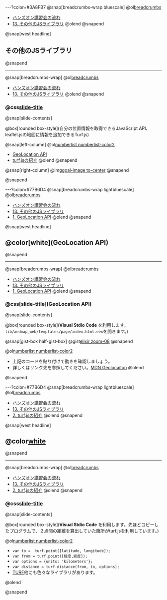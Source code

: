 ---?color=#3A8FB7
@snap[breadcrumbs-wrap bluescale]
@ol[breadcrumbs](false)
- [ハンズオン講習会の流れ](#/2)
- [13. その他のJSライブラリ](#/)
@olend
@snapend

@snap[west headline]
## その他のJSライブラリ
@snapend

---
@snap[breadcrumbs-wrap]
@ol[breadcrumbs](false)
- [ハンズオン講習会の流れ](#/2)
- [13. その他のJSライブラリ](#/)
@olend
@snapend

### @css[slide-title](その他のJSライブラリ)

@snap[slide-contents]

@box[rounded box-style](自分の位置情報を取得できるJavaScript API、leaflet.jsの地図に情報を追加できるTurf.js)

@snap[left-column]
@ol[numberlist numberlist-color2](false)
- [GeoLocation API](#/)
- [turf.jsの紹介](#/)
@olend
@snapend

@snap[right-column]
@img[goal-image to-center](template/img/Page-transition-13/mylocation.png)
@snapend

@snapend


---?color=#77B6D4
@snap[breadcrumbs-wrap lightbluescale]
@ol[breadcrumbs](false)
- [ハンズオン講習会の流れ](#/2)
- [13. その他のJSライブラリ](#/)
- [1. GeoLocation API](#/)
@olend
@snapend

@snap[west headline]
## @color[white](GeoLocation API)
@snapend

---
@snap[breadcrumbs-wrap]
@ol[breadcrumbs](false)
- [ハンズオン講習会の流れ](#/2)
- [13. その他のJSライブラリ](#/)
- [1. GeoLocation API](#/)
@olend
@snapend

### @css[slide-title](GeoLocation API)

@snap[slide-contents]

@box[rounded box-style](**Visual Stdio Code** を利用します。```lib/aedmap_web/templates/page/index.html.eex```を開きます。)

@snap[gist-box half-gist-box]
@gist[elixir zoom-08](Yoosuke/d56848eecd50e14924cf2be6f8d6b1d1)
@snapend

@ol[numberlist numberlist-color2](false)
- 上記のコードを貼り付けて動きを確認しましょう。
- 詳しくはリンク先を参照してください。[MDN Geolocaiton](https://developer.mozilla.org/ja/docs/Web/API/Geolocation/Using_geolocation)
@olend



@snapend

---?color=#77B6D4
@snap[breadcrumbs-wrap lightbluescale]
@ol[breadcrumbs](false)
- [ハンズオン講習会の流れ](#/2)
- [13. その他のJSライブラリ](#/)
- [2. turf.jsの紹介](#/)
@olend
@snapend

@snap[west headline]
## @color[white](turf.jsの紹介)
@snapend

---
@snap[breadcrumbs-wrap]
@ol[breadcrumbs](false)
- [ハンズオン講習会の流れ](#/2)
- [13. その他のJSライブラリ](#/)
- [2. turf.jsの紹介](#/)
@olend
@snapend

### @css[slide-title](turf.jsの紹介)

@snap[slide-contents]

@box[rounded box-style](**Visual Stdio Code** を利用します。先ほどコピーしたプログラムで、２点間の距離を算出していた箇所がturf.jsを利用しています。)

@ol[numberlist numberlist-color2](false)
- ```var to =  turf.point([latitude, longitude]);```
- ```var from = turf.point([緯度,経度]);```
- ```var options = {units: 'kilometers'};```
- ```var distance = turf.distance(from, to, options);```
- [TURF](http://turfjs.org/)他にも色々なライブラリがあります。

@olend

@snapend
